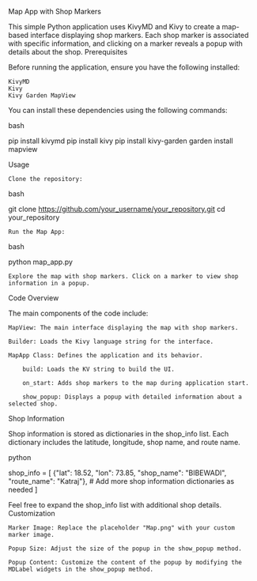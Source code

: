 Map App with Shop Markers

This simple Python application uses KivyMD and Kivy to create a map-based interface displaying shop markers. Each shop marker is associated with specific information, and clicking on a marker reveals a popup with details about the shop.
Prerequisites

Before running the application, ensure you have the following installed:

    KivyMD
    Kivy
    Kivy Garden MapView

You can install these dependencies using the following commands:

bash

pip install kivymd
pip install kivy
pip install kivy-garden
garden install mapview

Usage

    Clone the repository:

bash

git clone https://github.com/your_username/your_repository.git
cd your_repository

    Run the Map App:

bash

python map_app.py

    Explore the map with shop markers. Click on a marker to view shop information in a popup.

Code Overview

The main components of the code include:

    MapView: The main interface displaying the map with shop markers.

    Builder: Loads the Kivy language string for the interface.

    MapApp Class: Defines the application and its behavior.

        build: Loads the KV string to build the UI.

        on_start: Adds shop markers to the map during application start.

        show_popup: Displays a popup with detailed information about a selected shop.

Shop Information

Shop information is stored as dictionaries in the shop_info list. Each dictionary includes the latitude, longitude, shop name, and route name.

python

shop_info = [
    {"lat": 18.52, "lon": 73.85, "shop_name": "BIBEWADI", "route_name": "Katraj"},
    # Add more shop information dictionaries as needed
]

Feel free to expand the shop_info list with additional shop details.
Customization

    Marker Image: Replace the placeholder "Map.png" with your custom marker image.

    Popup Size: Adjust the size of the popup in the show_popup method.

    Popup Content: Customize the content of the popup by modifying the MDLabel widgets in the show_popup method.
